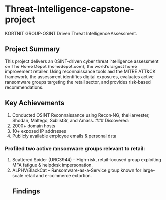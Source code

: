  # Threat-Intelligence-capstone-project
KORTNIT GROUP-OSINT Driven Threat Intelligence Assessment.

## Project Summary
This project delivers an OSINT-driven cyber threat intelligence assessment on The Home Depot (homedepot.com), the world’s largest home improvement retailer. Using reconnaissance tools and the MITRE ATT&CK framework, the assessment identifies digital exposures, evaluates active ransomware groups targeting the retail sector, and provides risk-based recommendations.

## Key Achievements
1. Conducted OSINT Reconnaissance using Recon-NG, theHarvester, Shodan, Maltego, Sublist3r, and Amass.                                                                           ### Discovered:
1. 2000+ domain hosts
2. 10+ exposed IP addresses
3. Publicly available employee emails & personal data
### Profiled two active ransomware groups relevant to retail:
1. Scattered Spider (UNC3944) – High-risk, retail-focused group exploiting MFA fatigue & helpdesk impersonation.
2. ALPHV/BlackCat – Ransomware-as-a-Service group known for large-scale retail and e-commerce extortion.
   ## Findings
